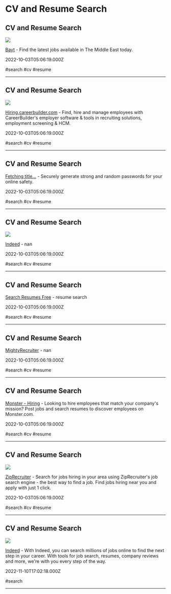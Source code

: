 # CV and Resume Search

## CV and Resume Search

![](http://secure.b8cdn.com/images/logos/fb_bayt_new_en.png)

[Bayt](https://www.bayt.com) - Find the latest jobs available in The Middle East today.

2022-10-03T05:06:19.000Z

#search #cv #resume

---

## CV and Resume Search

![](https://hiring-assets.careerbuilder.com/assets/logo--cb--mono-stacked-d1e12c12324a6a910e5ea248877a319ca894d166ca584141bfa9eee06c38cc04.png)

[Hiring.careerbuilder.com](https://hiring.careerbuilder.com) - Find, hire and manage employees with CareerBuilder's employer software & tools in recruiting solutions, employment screening & HCM.

2022-10-03T05:06:19.000Z

#search #cv #resume

---

## CV and Resume Search

[Fetching title...](https://www.cvgadget.com) - Securely generate strong and random passwords for your online safety.

2022-10-03T05:06:19.000Z

#search #cv #resume

---

## CV and Resume Search

![](https://prod.statics.indeed.com/eml/assets/images/logo/indeed_logo_1200x630.png)

[Indeed](https://www.indeed.com) - nan

2022-10-03T05:06:19.000Z

#search #cv #resume

---

## CV and Resume Search

[Search Resumes Free](https://www.jobvertise.com/resumes/search) - resume search

2022-10-03T05:06:19.000Z

#search #cv #resume

---

## CV and Resume Search

[MightyRecruiter](https://www.mightyrecruiter.com) - nan

2022-10-03T05:06:19.000Z

#search #cv #resume

---

## CV and Resume Search

[Monster - Hiring](https://hiring.monster.com) - Looking to hire employees that match your company's mission? Post jobs and search resumes to discover employees on Monster.com.

2022-10-03T05:06:19.000Z

#search #cv #resume

---

## CV and Resume Search

![](https://www.ziprecruiter.com/img/default-og-image.jpg)

[ZipRecruiter](https://www.ziprecruiter.com) - Search for jobs hiring in your area using ZipRecruiter's job search engine - the best way to find a job. Find jobs hiring near you and apply with just 1 click.

2022-10-03T05:06:19.000Z

#search #cv #resume

---

## CV and Resume Search

![](https://prod.statics.indeed.com/eml/assets/images/logo/indeed_logo_1200x630.png)

[Indeed](https://www.indeed.com/m) - With Indeed, you can search millions of jobs online to find the next step in your career. With tools for job search, resumes, company reviews and more, we're with you every step of the way.

2022-11-10T17:02:18.000Z

#search

---
